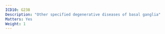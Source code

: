 ```yaml
---
ICD10: G238
Description: "Other specified degenerative diseases of basal ganglia"
Matters: Yes
Weight: 1
---
```

